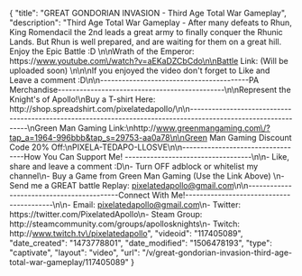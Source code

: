 {
    "title": "GREAT GONDORIAN INVASION - Third Age Total War Gameplay",
    "description": "Third Age Total War Gameplay - After many defeats to Rhun, King Romendacil the 2nd leads a great army to finally conquer the Rhunic Lands.  But Rhun is well prepared, and are waiting for them on a great hill.  Enjoy the Epic Battle :D \n\nWrath of the Emperor: https:\/\/www.youtube.com\/watch?v=aEKaDZCbCdo\n\nBattle Link: (Will be uploaded soon) \n\n\nIf you enjoyed the video don't forget to Like and Leave a comment :D\n\n-----------------------------------------PA Merchandise----------------------------------------------\n\nRepresent the Knight's of Apollo!\nBuy a T-shirt Here: http:\/\/shop.spreadshirt.com\/pixelatedapollo\/\n\n---------------------------------------------------------------------------------------------------------------\nGreen Man Gaming Link:\nhttp:\/\/www.greenmangaming.com\/?tap_a=1964-996bbb&tap_s=29753-aa0a78\n\nGreen Man Gaming Discount Code 20% Off:\nPIXELA-TEDAPO-LLOSVE\n\n----------------------------------How You Can Support Me! -----------------------------------\n\n- Like, share and leave a comment :D\n- Turn OFF adblock or whitelist my channel\n- Buy a Game from Green Man Gaming (Use the Link Above) \n- Send me a GREAT battle Replay: pixelatedapollo@gmail.com\n\n------------------------------------------Connect With Me!-----------------------------------------\n\n- Email: pixelatedapollo@gmail.com\n- Twitter: https:\/\/twitter.com\/PixelatedApollo\n- Steam Group:  http:\/\/steamcommunity.com\/groups\/apollosknights\n- Twitch: http:\/\/www.twitch.tv\/pixelatedapollo",
    "videoid": "117405089",
    "date_created": "1473778801",
    "date_modified": "1506478193",
    "type": "captivate",
    "layout": "video",
    "url": "\/v\/great-gondorian-invasion-third-age-total-war-gameplay\/117405089"
}